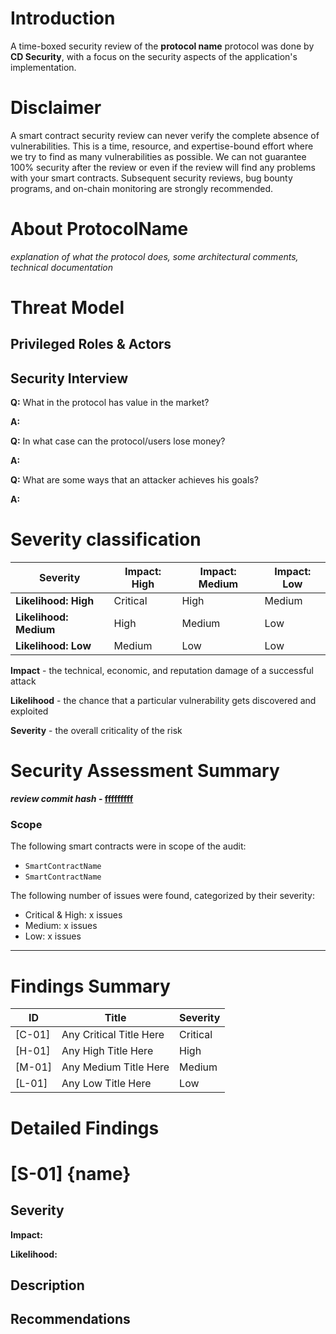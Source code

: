 # Introduction

A time-boxed security review of the **protocol name** protocol was done by **CD Security**, with a focus on the security aspects of the application's implementation.

# Disclaimer

A smart contract security review can never verify the complete absence of vulnerabilities. This is a time, resource, and expertise-bound effort where we try to find as many vulnerabilities as possible. We can not guarantee 100% security after the review or even if the review will find any problems with your smart contracts. Subsequent security reviews, bug bounty programs, and on-chain monitoring are strongly recommended.

# About **ProtocolName**

_explanation of what the protocol does, some architectural comments, technical documentation_

# Threat Model

## Privileged Roles & Actors

## Security Interview

**Q:** What in the protocol has value in the market?

**A:**

**Q:** In what case can the protocol/users lose money?

**A:**

**Q:** What are some ways that an attacker achieves his goals?

**A:**

# Severity classification

| Severity               | Impact: High | Impact: Medium | Impact: Low |
| ---------------------- | ------------ | -------------- | ----------- |
| **Likelihood: High**   | Critical     | High           | Medium      |
| **Likelihood: Medium** | High         | Medium         | Low         |
| **Likelihood: Low**    | Medium       | Low            | Low         |

**Impact** - the technical, economic, and reputation damage of a successful attack

**Likelihood** - the chance that a particular vulnerability gets discovered and exploited

**Severity** - the overall criticality of the risk

# Security Assessment Summary

**_review commit hash_ - [fffffffff](url)**

### Scope

The following smart contracts were in scope of the audit:

- `SmartContractName`
- `SmartContractName`

The following number of issues were found, categorized by their severity:

- Critical & High: x issues
- Medium: x issues
- Low: x issues

---

# Findings Summary

| ID     | Title                   | Severity |
| ------ | ----------------------- | -------- |
| [C-01] | Any Critical Title Here | Critical |
| [H-01] | Any High Title Here     | High     |
| [M-01] | Any Medium Title Here   | Medium   |
| [L-01] | Any Low Title Here      | Low      |

# Detailed Findings

# [S-01] {name}

## Severity

**Impact:**

**Likelihood:**

## Description

## Recommendations
